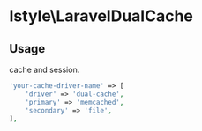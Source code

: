 # Istyle\LaravelDualCache

## Usage

cache and session.

```php
'your-cache-driver-name' => [
    'driver' => 'dual-cache',
    'primary' => 'memcached',
    'secondary' => 'file',
],
```

